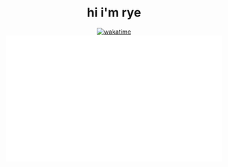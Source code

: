 <h1 align="center">hi i'm rye</h1>

<p align="center">
<a href="https://wakatime.com/@667e0c39-b27b-4fa7-a16d-7d519d57035a">
<img src="https://wakatime.com/badge/user/667e0c39-b27b-4fa7-a16d-7d519d57035a.svg" alt="wakatime" /></a>
    <br>
  <a href="https://github.com/jstrieb/github-stats">
    <img src="https://raw.githubusercontent.com/rvye/ghstats/00ba3e59dd7b6811ec270b64f0f33a7a0175c97e/generated/overview.svg?token=A3GLO2CSGJYPU6WVEWFLMMLDFMHRY#gh-dark-mode-only" alt="stats" />
  </a>
</p>
